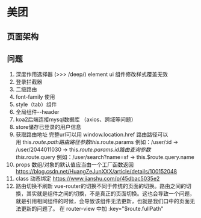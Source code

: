# 美团

## 页面架构

## 问题

1. 深度作用选择器 (>>> /deep/)
element ui 组件修改样式覆盖无效
2. 登录拦截器
3. 二级路由
4. font-family 使用
5. style（tab）组件
6. 全局组件--header
7. koa2后端连接mysql数据库 （axios、跨域等问题）
8. store储存已登录的用户信息
9. 获取路由地址
   完整url可以用 window.location.href
   路由路径可以用 this.$route.path
   路由路径参数 this.$route.params 例如：/user/:id → /user/2044011030 → this.$route.params.id
   路由查询参数 this.$route.query 例如：/user/search?name=sf → this.$route.query.name
10. props 数组/对象的默认值应当由一个工厂函数返回
    <https://blog.csdn.net/HuangZeJunXXX/article/details/100152048>
11. class 动态绑定
    <https://www.jianshu.com/p/45dbac5035e2>
12. 路由切换不刷新
    vue-router的切换不同于传统的页面的切换。路由之间的切换，其实就是组件之间的切换，不是真正的页面切换。这也会导致一个问题，就是引用相同组件的时候，会导致该组件无法更新，也就是我们口中的页面无法更新的问题了。
    在 router-view 中加 :key="$route.fullPath"
